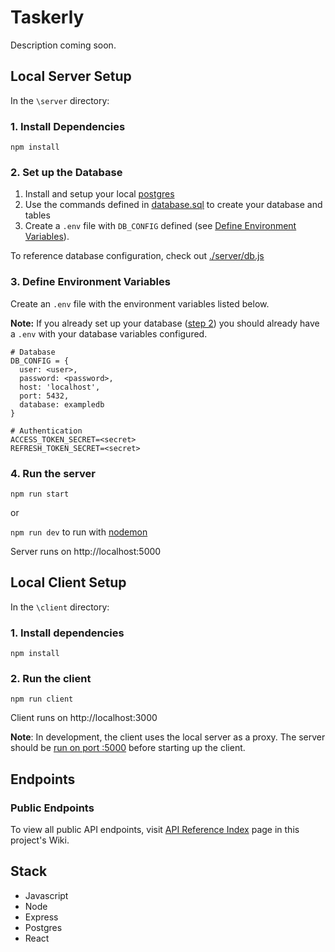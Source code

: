 # Taskerly
Description coming soon.

## Local Server Setup
In the `\server` directory:

### 1. Install Dependencies
```npm install```

### 2. Set up the Database
1. Install and setup your local [postgres](https://www.postgresql.org/)
2. Use the commands defined in [database.sql](./server/database.sql) to create your database and tables
3. Create a `.env` file with `DB_CONFIG` defined (see [Define Environment Variables](#3-define-environment-variables)).

To reference database configuration, check out [./server/db.js](./server/db.js) 

### 3. Define Environment Variables
Create an `.env` file with the environment variables listed below.

**Note:** If you already set up your database ([step 2](#2-set-up-the-database)) you should already have a `.env` with your database variables configured.

```
# Database
DB_CONFIG = {
  user: <user>,
  password: <password>,
  host: 'localhost',
  port: 5432,
  database: exampledb
}

# Authentication
ACCESS_TOKEN_SECRET=<secret>
REFRESH_TOKEN_SECRET=<secret>
```

### 4. Run the server
```npm run start```

or

```npm run dev``` to run with [nodemon](https://www.npmjs.com/package/nodemon)


Server runs on http://localhost:5000

## Local Client Setup
In the `\client` directory:

### 1. Install dependencies
```npm install```

### 2. Run the client
```npm run client```

Client runs on http://localhost:3000

**Note**: In development, the client uses the local server as a proxy. The server should be [run on port :5000](https://github.com/dianajohnson13/example-apis#4-run-the-server) before starting up the client.

## Endpoints
### Public Endpoints
To view all public API endpoints, visit [API Reference Index](https://github.com/dianajohnson13/example-apis/wiki/API-Reference-Index) page in this project's Wiki.


## Stack
- Javascript
- Node
- Express
- Postgres
- React
